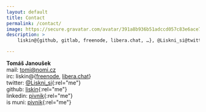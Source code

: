 ```yaml
---
layout: default
title: Contact
permalink: /contact/
image: https://secure.gravatar.com/avatar/391a8b936b51adccd057c83e6ace7241
description: >
    liskin@{github, gitlab, freenode, libera.chat, …}, @Liskni_si@twitter

---
```


**Tomáš Janoušek**  
mail: tomi@nomi.cz  
irc: liskin@\{[freenode](https://freenode.net/), [libera.chat](https://libera.chat/)\}  
twitter: [@Liskni\_si](https://twitter.com/Liskni_si){:rel="me"}  
github: [liskin](https://github.com/liskin){:rel="me"}  
linkedin: [pivnik](https://www.linkedin.com/in/pivnik){:rel="me"}  
is muni: [pivnik](https://is.muni.cz/lide/?lang=en;uco=207561){:rel="me"}
